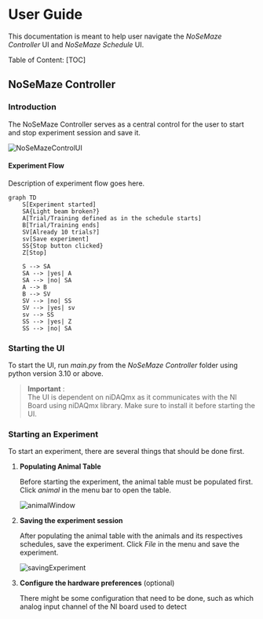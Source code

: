 # User Guide

This documentation is meant to help user navigate the *NoSeMaze Controller* UI and *NoSeMaze Schedule* UI.

Table of Content:
[TOC]

## NoSeMaze Controller

### Introduction

The NoSeMaze Controller serves as a central control for the user to start and stop experiment session and save it.

![NoSeMazeControlUI](/Documentation/images/)

#### Experiment Flow

Description of experiment flow goes here.

```mermaid
graph TD
    S[Experiment started]
    SA{Light beam broken?}
    A[Trial/Training defined as in the schedule starts]
    B[Trial/Training ends]
    SV[Already 10 trials?]
    sv[Save experiment]
    SS{Stop button clicked} 
    Z[Stop]

    S --> SA
    SA --> |yes| A
    SA --> |no| SA
    A --> B
    B --> SV
    SV --> |no| SS
    SV --> |yes| sv
    sv --> SS
    SS --> |yes| Z
    SS --> |no| SA

```

### Starting the UI

To start the UI, run *main.py* from the *NoSeMaze Controller* folder using python version 3.10 or above.

> **Important** :  
> The UI is dependent on niDAQmx as it communicates with the NI Board using niDAQmx library. Make sure to install it before starting the UI.

### Starting an Experiment

To start an experiment, there are several things that should be done first.

1. **Populating Animal Table**

    Before starting the experiment, the animal table must be populated first. Click *animal* in the menu bar to open the table.
    </br>

    ![animalWindow](/Documentation/images/)
    </br>

2. **Saving the experiment session**

    After populating the animal table with the animals and its respectives schedules, save the experiment. Click *File* in the menu and save the experiment.
    </br>

    ![savingExperiment](Documentation/images/)
    </br>

3. **Configure the hardware preferences** (optional)

    There might be some configuration that need to be done, such as which analog input channel of the NI board used to detect  
